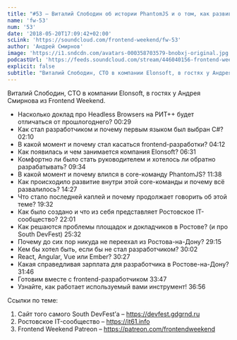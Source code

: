 ```yaml
---
title: "#53 – Виталий Слободин об истории PhantomJS и о том, как развивать региональное IT-сообщество"
name: 'fw-53'
num: '53'
date: '2018-05-20T17:09:42+02:00'
scLink: 'https://soundcloud.com/frontend-weekend/fw-53'
author: 'Андрей Смирнов'
image: 'https://i1.sndcdn.com/avatars-000358703579-bnobxj-original.jpg'
podcastUrl: 'https://feeds.soundcloud.com/stream/446040156-frontend-weekend-fw-53.m4a'
explicit: false
subtitle: "Виталий Слободин, CTO в компании Elonsoft, в гостях у Андрея Смирнова из Frontend Weekend.  "
---
```

Виталий Слободин, CTO в компании Elonsoft, в гостях у Андрея Смирнова из Frontend Weekend.  

- Насколько доклад про Headless Browsers на РИТ++ будет отличаться от прошлогоднего? <timecode>00:29</timecode>
- Как стал разработчиком и почему первым языком был выбран C#? <timecode>02:10</timecode>
- В какой момент и почему стал касаться frontend-разработки? <timecode>04:12</timecode>
- Как появилась и чем занимается компания Elonsoft? <timecode>06:31</timecode>
- Комфортно ли было стать руководителем и хотелось ли обратно разрабатывать? <timecode>09:34</timecode>
- В какой момент и почему влился в core-команду PhantomJS? <timecode>11:38</timecode>
- Как происходило развитие внутри этой core-команды и почему всё развалилось? <timecode>14:27</timecode>
- Что стало последней каплей и почему продолжает говорить об этой теме? <timecode>19:32</timecode>
- Как было создано и что из себя представляет Ростовское IT-сообщество? <timecode>22:01</timecode>
- Как решаются проблемы площадок и докладчиков в Ростове? (и про South DevFest) <timecode>25:32</timecode>
- Почему до сих пор никуда не переехал из Ростова-на-Дону? <timecode>29:15</timecode>
- Кем бы хотел быть, если бы не стал разработчиком? <timecode>30:02</timecode>
- React, Angular, Vue или Ember? <timecode>30:27</timecode>
- Какая справедливая зарплата для разработчика в Ростове-на-Дону? <timecode>31:46</timecode>
- Готовим вместе с frontend-разработчиком <timecode>33:47</timecode>
- Узнайте, как работает используемый вами инструмент! <timecode>36:56</timecode>

Ссылки по теме:
1) Сайт того самого South DevFest’а – https://devfest.gdgrnd.ru
2) Ростовское IT-сообщество – https://it61.info
3) Frontend Weekend Patreon – https://patreon.com/frontendweekend